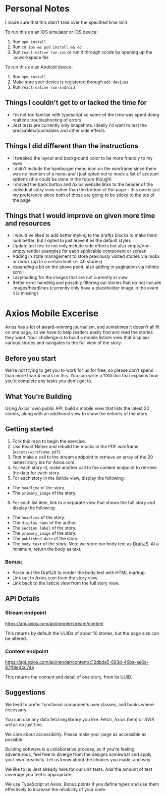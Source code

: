 # Personal Notes
I made sure that this didn't take over the specified time limit

To run this on an iOS simulator or iOS device:
1. Run `npm install`
2. Run `cd ios && pod install && cd ..`
3. Run `react-native run-ios` or run it through xcode by opening up the .xcworkspace file

To run this on an Android device:
1. Run `npm install`
2. Make sure your device is registered through `adb devices`
3. Run `react-native run-android`

## Things I couldn't get to or lacked the time for
- I'm not too familiar with typescript so some of the time was spent doing realtime troubleshooting of errors
- Jest tests are currently only snapshots. Ideally i'd want to test the pressables/touchables and other side effects

## Things I did different than the instructions
- I tweaked the layout and background color to be more friendly to my eyes
- i didn't include the hamburger menu icon on the wireframe since there was no mention of a menu and i just opted not to mock a list of account options (this could be done in the future though)
- I moved the back button and Axios website links to the header of the individual story view rather than the bottom of the page - this one is just my preference since both of those are going to be sticky to the top of the page

## Things that I would improve on given more time and resources
- I would've liked to add better styling to the draftjs blocks to make them look better, but I opted to just leave it as the default styles
- Update jest test to not only include side effects but also empty/non-empty render examples for each applicable component or screen
- Adding in state management to store previously visited stories via mobx or redux (up to a certain limit i.e. 40 stories)
- expanding a bit on the above point, also adding in pagination via infinite scroll
- Lazyloading for the images that are not currently in view
- Better error handling and possibly filtering out stories that do not include images/headlines (currently only have a placeholder image in the event it is missing)




# Axios Mobile Excerise
Axios has a lot of award-winning journalism, and sometimes it doesn't all fit on one page, so we have to help readers easily find and read the stories they want. Your challenge is to build a mobile listicle view that displays various stories and navigates to the full view of the story.

## Before you start
We're not trying to get you to work for us for free, so please don't spend than more than 4 hours on this. You can write a `TODO` doc that explains how you'd complete any tasks you don't get to.

## What You're Building
Using Axios' own public API, build a mobile view that lists the latest 20 stories, along with an additional view to show the entirety of the story.

## Getting started
1. Fork this repo to begin the exercise.
2. Use React Native and rebuild the mocks in the PDF wireframe (`assets/wireframe.pdf`).
3. First make a call to the stream endpoint to retrieve an array of the 20 lastest story ids for Axios.com.
4. For each story id, make another call to the content endpoint to retrieve the data for each story.
5. For each story in the listicle view, display the following:
- The `headline` of the story.
- The `primary_image` of the story.
6. For each list item, link to a separate view that shows the full story and display the following:
- The `headline` of the story.
- The `display name` of the author.
- The `section label` of the story.
- The `primary_image` of the story.
- The `published date` of the story.
- The `body text` of the story. Note we store our body text as [DraftJS](https://draftjs.org). At a minimum, return the body as text.
### Bonus:
- Parse out the DraftJS to render the body text with HTML markup.
- Link out to Axios.com from the story view.
- Link back to the listicle view from the full story view.

## API Details

### Stream endpoint
https://api.axios.com/api/render/stream/content

This returns by default the UUIDs of about 10 stories, but the page size can be altered.

### Content endpoint
https://api.axios.com/api/render/content/c13dbda5-893d-46ba-ae6a-87ff8e34c74e

This returns the content and detail of one story, from its UUID.

## Suggestions
We tend to prefer functional components over classes, and hooks where necessary.

You can use any data fetching library you like. Fetch, Axios (heh) or SWR will all do just fine.

We care about accessibility. Please make your page as accessible as possible.

Building software is a collaborative process, so if you're feeling adventurous, feel free to diverge from the designs somewhat and apply your own creativity. Let us know about the choices you made, and why.

We like to us Jest already here for our unit tests. Add the amount of test coverage you feel is appropriate.

We use TypeScript at Axios. Bonus points if you define types and use them effectively to increase the reliability of your code.




